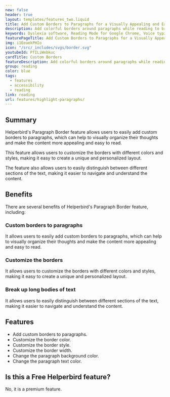 ```yaml
---
new: false
header: true
layout: templates/features_two.liquid
title: Add Custom Borders to Paragraphs for a Visually Appealing and Easy-to-Read Experience
description: Add colorful borders around paragraphs while reading to break up long bodies of text, making it easier to read and creating a visually appealing experience.
keywords: Dyslexia software, Reading Mode for Google Chrome, Voice typing for Chrome, Text to speech for Chrome, text reader, Immersive Reader, dyslexia fonts, accessibility software, dyslexia software, Helperbird for Edge, Helperbird for Firefox, Helperbird for Chrome, Opendyslexic for Chrome, OpenDyslexic
featurePageTitle: Add Custom Borders to Paragraphs for a Visually Appealing and Easy-to-Read Experience
img: i1EeaekPHIo
icon: "/src/_includes/svgs/border.svg"
youtubeId: PfILiWebkuc
cardTitle: Custom Borders
featureDescription: Add colorful borders around paragraphs while reading to break up long bodies of text, making it easier to read and creating a visually appealing experience. Enhance readability with Helperbird's Custom Borders feature.
group: reading
color: blue
tags: 
  - features
  - accessibility
  - reading
link: reading
url: features/highlight-paragraphs/
---
```



## Summary

Helperbird's Paragraph Border feature allows users to easily add custom borders to paragraphs, which can help to visually organize their thoughts and make the content more appealing and easy to read. 

This feature allows users to customize the borders with different colors and styles, making it easy to create a unique and personalized layout. 

The feature also allows users to easily distinguish between different sections of the text, making it easier to navigate and understand the content.


## Benefits

There are several benefits of Helperbird's Paragraph Border feature, including:

### Custom borders to paragraphs
It allows users to easily add custom borders to paragraphs, which can help to visually organize their thoughts and make the content more appealing and easy to read.

### Customize the borders
It allows users to customize the borders with different colors and styles, making it easy to create a unique and personalized layout.

### Break up long bodies of text
It allows users to easily distinguish between different sections of the text, making it easier to navigate and understand the content.


## Features
- Add custom borders to paragraphs.
- Customize the border color.
- Customize the border style.
- Customize the border width.
- Change the paragraph background color.
- Change the paragraph text color.


## Is this a Free Helperbird feature?
No, it is a premium feature.























